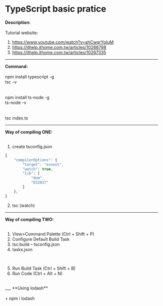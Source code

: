 # TypeScript basic pratice 
**Description:**<br>
<br>
Tutorial website:<br>
1. https://www.youtube.com/watch?v=ahCwqrYpIuM <br>
2. https://ithelp.ithome.com.tw/articles/10266798 <br>
3. https://ithelp.ithome.com.tw/articles/10267335 <br>
___
**Command:**<br>
<br>
npm install typescript -g <br>
tsc -v <br>
<br>
<br>
npm install ts-node -g <br>
ts-node -v <br>
<br>
<br>
tsc index.ts <br>
___
**Way of compiling ONE:**<br>
<br>

1. create tsconfig.json <br>
```javascript
{
    "compilerOptions": {
        "target": "esnext",
        "watch": true,
        "lib": [
            "dom",
            "ES2017"
        ]
    },
}
```

2. tsc (watch) <br>
___
**Way of compiling TWO:**<br>
<br>

1. View>Command Palette (Ctrl + Shift + P) <br>
2. Configure Default Build Task <br>
3. tsc:build – tsconfig.json <br>
4. tasks.json <br>
<br>

5. Run Build Task (Ctrl + Shift + B) <br>
6. Run Code (Ctrl + Alt + N) <br>
<br>
___
**Using lodash**<br>
<br>
+ npm i lodash <br>
<br>
